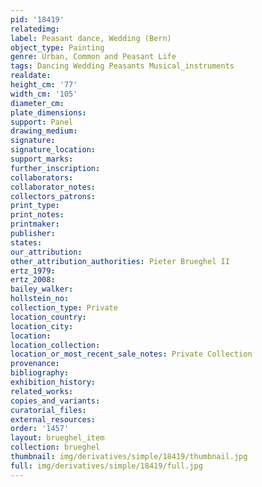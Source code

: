 ```yaml
---
pid: '18419'
relatedimg: 
label: Peasant dance, Wedding (Bern)
object_type: Painting
genre: Urban, Common and Peasant Life
tags: Dancing Wedding Peasants Musical_instruments
realdate: 
height_cm: '77'
width_cm: '105'
diameter_cm: 
plate_dimensions: 
support: Panel
drawing_medium: 
signature: 
signature_location: 
support_marks: 
further_inscription: 
collaborators: 
collaborator_notes: 
collectors_patrons: 
print_type: 
print_notes: 
printmaker: 
publisher: 
states: 
our_attribution: 
other_attribution_authorities: Pieter Brueghel II
ertz_1979: 
ertz_2008: 
bailey_walker: 
hollstein_no: 
collection_type: Private
location_country: 
location_city: 
location: 
location_collection: 
location_or_most_recent_sale_notes: Private Collection
provenance: 
bibliography: 
exhibition_history: 
related_works: 
copies_and_variants: 
curatorial_files: 
external_resources: 
order: '1457'
layout: brueghel_item
collection: brueghel
thumbnail: img/derivatives/simple/18419/thumbnail.jpg
full: img/derivatives/simple/18419/full.jpg
---
```

